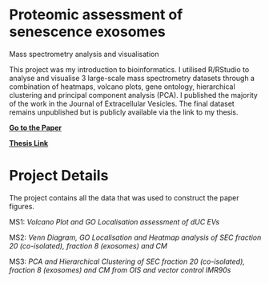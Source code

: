 # Proteomic assessment of senescence exosomes
 Mass spectrometry analysis and visualisation

This project was my introduction to bioinformatics. I utilised R/RStudio to analyse and visualise 3 large-scale mass spectrometry datasets through a combination of heatmaps, volcano plots, gene ontology, hierarchical clustering and principal component analysis (PCA). I published the majority of the work in the Journal of Extracellular Vesicles. The final dataset remains unpublished but is publicly available via the link to my thesis.  

**<a href="https://pubmed.ncbi.nlm.nih.gov/33659050/">Go to the Paper</a>**

**<a href="https://qmro.qmul.ac.uk/xmlui/handle/123456789/71085?show=full">Thesis Link</a>**

# Project Details 

The project contains all the data that was used to construct the paper figures.

MS1: _Volcano Plot and GO Localisation assessment of dUC EVs_

MS2: _Venn Diagram, GO Localisation and Heatmap analysis of SEC fraction 20 (co-isolated), fraction 8 (exosomes) and CM_

MS3: _PCA and Hierarchical Clustering of SEC fraction 20 (co-isolated), fraction 8 (exosomes) and CM from OIS and vector control IMR90s_
 
